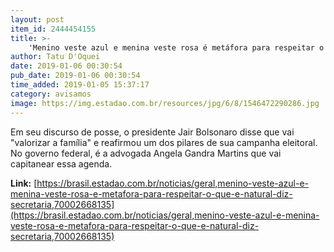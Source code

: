 ```yaml
---
layout: post
item_id: 2444454155
title: >-
    'Menino veste azul e menina veste rosa é metáfora para respeitar o que é natural', diz secretária
author: Tatu D'Oquei
date: 2019-01-06 00:30:54
pub_date: 2019-01-06 00:30:54
time_added: 2019-01-05 15:37:17
category: avisamos
image: https://img.estadao.com.br/resources/jpg/6/8/1546472290286.jpg
---
```


Em seu discurso de posse, o presidente Jair Bolsonaro disse que vai "valorizar a família" e reafirmou um dos pilares de sua campanha eleitoral. No governo federal, é a advogada Angela Gandra Martins que vai capitanear essa agenda.

**Link:** [https://brasil.estadao.com.br/noticias/geral,menino-veste-azul-e-menina-veste-rosa-e-metafora-para-respeitar-o-que-e-natural-diz-secretaria,70002668135](https://brasil.estadao.com.br/noticias/geral,menino-veste-azul-e-menina-veste-rosa-e-metafora-para-respeitar-o-que-e-natural-diz-secretaria,70002668135)

